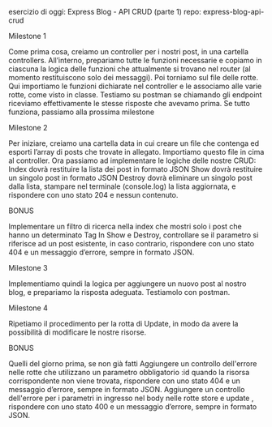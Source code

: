 esercizio di oggi: Express Blog - API CRUD (parte 1)
repo: express-blog-api-crud



Milestone 1

Come prima cosa, creiamo un controller per i nostri post, in una cartella controllers.
All’interno, prepariamo tutte le funzioni necessarie e copiamo in ciascuna la logica delle funzioni che attualmente si trovano nel router (al momento restituiscono solo dei messaggi).
Poi torniamo sul file delle rotte. Qui importiamo le funzioni dichiarate nel controller e le associamo alle varie rotte, come visto in classe.
Testiamo su postman se chiamando gli endpoint riceviamo effettivamente le stesse risposte che avevamo prima.
Se tutto funziona, passiamo alla prossima milestone



Milestone 2

Per iniziare, creiamo una cartella data in cui creare un file che contenga ed esporti l’array di posts che trovate in allegato. Importiamo questo file in cima al controller.
Ora passiamo ad implementare le logiche delle nostre CRUD:
Index dovrà restituire la lista dei post in formato JSON
Show dovrà restituire un singolo post in formato JSON
Destroy dovrà eliminare un singolo post dalla lista, stampare nel terminale (console.log) la lista aggiornata, e rispondere con uno stato 204 e nessun contenuto.



BONUS

Implementare un filtro di ricerca nella index che mostri solo i post che hanno un determinato Tag
In Show e Destroy, controllare se il parametro si riferisce ad un post esistente, in caso contrario, rispondere con uno stato 404 e un messaggio d’errore, sempre in formato JSON.



Milestone 3

Implementiamo quindi la logica per aggiungere un nuovo post al nostro blog, e prepariamo la risposta adeguata.
Testiamolo con postman.



Milestone 4

Ripetiamo il procedimento per la rotta di Update, in modo da avere la possibilità di modificare le nostre risorse.



BONUS

Quelli del giorno prima, se non già fatti
Aggiungere un controllo dell'errore nelle rotte che utilizzano un parametro obbligatorio :id quando la risorsa corrispondente non viene trovata, rispondere con uno stato 404 e un messaggio d’errore, sempre in formato JSON.
Aggiungere un controllo dell'errore per i parametri in ingresso nel body nelle rotte store e update , rispondere con uno stato 400 e un messaggio d’errore, sempre in formato JSON.